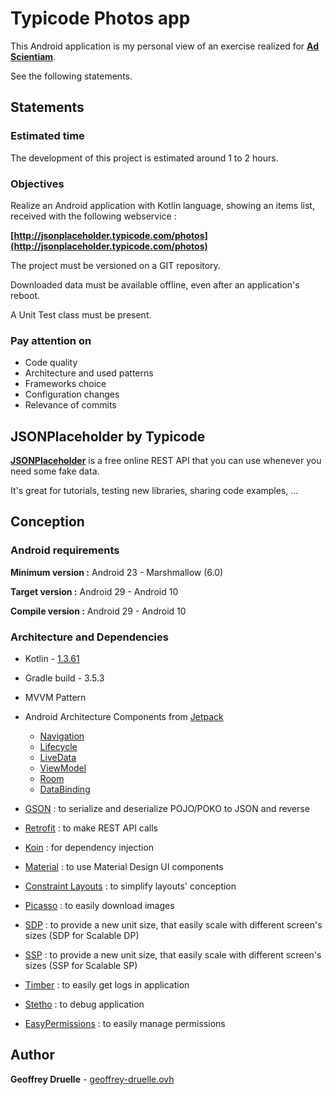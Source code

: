# Typicode Photos app

This Android application is my personal view of an exercise realized for **[Ad Scientiam](https://www.adscientiam.fr/)**.

See the following statements.

## Statements

### Estimated time

The development of this project is estimated around 1 to 2 hours.

### Objectives

Realize an Android application with Kotlin language, showing an items list, received with the following webservice :

**[http://jsonplaceholder.typicode.com/photos](http://jsonplaceholder.typicode.com/photos)**

The project must be versioned on a GIT repository.

Downloaded data must be available offline, even after an application's reboot.

A Unit Test class must be present.

### Pay attention on

* Code quality
* Architecture and used patterns
* Frameworks choice
* Configuration changes
* Relevance of commits

## JSONPlaceholder by Typicode

**[JSONPlaceholder](https://jsonplaceholder.typicode.com/)** is a free online REST API that you can use whenever you need some fake data.

It's great for tutorials, testing new libraries, sharing code examples, ...

## Conception

### Android requirements

**Minimum version :** Android 23 - Marshmallow (6.0)

**Target version :** Android 29 - Android 10

**Compile version :** Android 29 - Android 10

### Architecture and Dependencies

* Kotlin - [1.3.61](https://github.com/JetBrains/kotlin/releases/tag/v1.3.61)
* Gradle build - 3.5.3
* MVVM Pattern
* Android Architecture Components from [Jetpack](https://developer.android.com/jetpack)
    * [Navigation](https://developer.android.com/guide/navigation/)
    * [Lifecycle](https://developer.android.com/topic/libraries/architecture/lifecycle)
    * [LiveData](https://developer.android.com/topic/libraries/architecture/livedata)
    * [ViewModel](https://developer.android.com/topic/libraries/architecture/viewmodel)
    * [Room](https://developer.android.com/topic/libraries/architecture/room)
    * [DataBinding](https://developer.android.com/topic/libraries/data-binding/)

* [GSON](https://github.com/google/gson) : to serialize and deserialize POJO/POKO to JSON and reverse
* [Retrofit](https://github.com/square/retrofit) : to make REST API calls
* [Koin](https://github.com/InsertKoinIO/koin) : for dependency injection
* [Material](https://github.com/material-components/material-components-android) : to use Material Design UI components
* [Constraint Layouts](https://developer.android.com/jetpack/androidx/releases/constraintlayout) : to simplify layouts' conception
* [Picasso](https://github.com/square/picasso) : to easily download images
* [SDP](https://github.com/intuit/sdp) : to provide a new unit size, that easily scale with different screen's sizes (SDP for Scalable DP)
* [SSP](https://github.com/intuit/ssp) : to provide a new unit size, that easily scale with different screen's sizes (SSP for Scalable SP)
* [Timber](https://github.com/JakeWharton/timber) : to easily get logs in application
* [Stetho](https://github.com/facebook/stetho) : to debug application
* [EasyPermissions](https://github.com/googlesamples/easypermissions) : to easily manage permissions


## Author

**Geoffrey Druelle** - [geoffrey-druelle.ovh](https://geoffrey-druelle.ovh)
